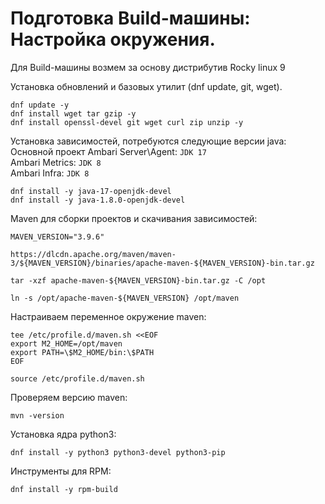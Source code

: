 # Подготовка Build-машины: Настройка окружения.

Для Build-машины возмем за основу дистрибутив Rocky linux 9

Установка обновлений и базовых утилит (dnf update, git, wget).

```shell
dnf update -y
dnf install wget tar gzip -y
dnf install openssl-devel git wget curl zip unzip -y
```

Установка зависимостей, потребуются следующие версии java:  
Основной проект Ambari Server\Agent: `JDK 17`  
Ambari Metrics: `JDK 8`  
Ambari Infra: `JDK 8`

```shell
dnf install -y java-17-openjdk-devel
dnf install -y java-1.8.0-openjdk-devel
```

Maven для сборки проектов и скачивания зависимостей:

```shell
MAVEN_VERSION="3.9.6"

https://dlcdn.apache.org/maven/maven-3/${MAVEN_VERSION}/binaries/apache-maven-${MAVEN_VERSION}-bin.tar.gz

tar -xzf apache-maven-${MAVEN_VERSION}-bin.tar.gz -C /opt

ln -s /opt/apache-maven-${MAVEN_VERSION} /opt/maven
```
Настраиваем переменное окружение maven:

```shell
tee /etc/profile.d/maven.sh <<EOF
export M2_HOME=/opt/maven
export PATH=\$M2_HOME/bin:\$PATH
EOF

source /etc/profile.d/maven.sh
```
Проверяем версию maven:

```shell
mvn -version
```

Установка ядра python3:

```shell
dnf install -y python3 python3-devel python3-pip
```

Инструменты для RPM:

```shell
dnf install -y rpm-build
```

